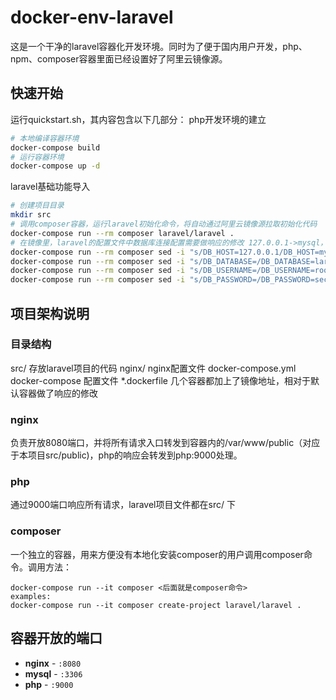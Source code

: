 # docker-env-laravel
这是一个干净的laravel容器化开发环境。同时为了便于国内用户开发，php、npm、composer容器里面已经设置好了阿里云镜像源。

## 快速开始

运行quickstart.sh，其内容包含以下几部分：
php开发环境的建立
```sh
# 本地编译容器环境
docker-compose build
# 运行容器环境
docker-compose up -d
```
laravel基础功能导入
```sh
# 创建项目目录
mkdir src
# 调用composer容器，运行laravel初始化命令，将自动通过阿里云镜像源拉取初始化代码
docker-compose run --rm composer laravel/laravel .
# 在镜像里，laravel的配置文件中数据库连接配置需要做响应的修改 127.0.0.1->mysql，库名、用户名、密码也要根据docker-compose.yml的配置做相应修改才行
docker-compose run --rm composer sed -i "s/DB_HOST=127.0.0.1/DB_HOST=mysql/g" /app/.env
docker-compose run --rm composer sed -i "s/DB_DATABASE=/DB_DATABASE=laravel/g" /app/.env
docker-compose run --rm composer sed -i "s/DB_USERNAME=/DB_USERNAME=root/g" /app/.env
docker-compose run --rm composer sed -i "s/DB_PASSWORD=/DB_PASSWORD=secret/g" /app/.env
```

## 项目架构说明

### 目录结构
src/    存放laravel项目的代码
nginx/  nginx配置文件
docker-compose.yml  docker-compose 配置文件
*.dockerfile    几个容器都加上了镜像地址，相对于默认容器做了响应的修改

### nginx
负责开放8080端口，并将所有请求入口转发到容器内的/var/www/public（对应于本项目src/public)，php的响应会转发到php:9000处理。

### php
通过9000端口响应所有请求，laravel项目文件都在src/ 下

### composer
一个独立的容器，用来方便没有本地化安装composer的用户调用composer命令。调用方法：
```
docker-compose run --it composer <后面就是composer命令>
examples:
docker-compose run --it composer create-project laravel/laravel .
```

## 容器开放的端口

- **nginx** - `:8080`
- **mysql** - `:3306`
- **php** - `:9000`